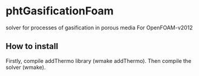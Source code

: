 # phtGasificationFoam
solver for processes of gasification in porous media
For OpenFOAM-v2012
## How to install
Firstly, compile addThermo library (wmake addThermo). Then compile the solver (wmake).
